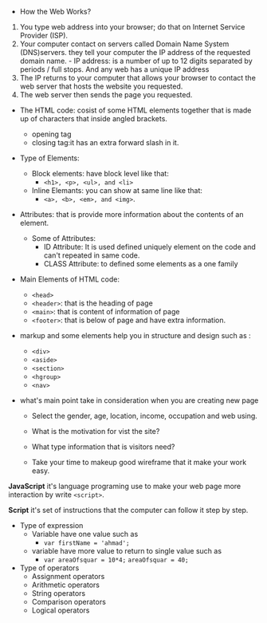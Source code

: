 - How the Web Works?
1. You type web address into your browser; do that on Internet Service Provider (ISP).
2. Your computer contact on servers called Domain Name System (DNS)servers. they tell your computer the IP address of the requested domain name.
		- IP address: is a number of up to 12 digits separated by periods / full stops. And any web has a unique IP address
3. The IP returns to your computer that allows your browser to contact the web server that hosts the website you requested.
4. The web server then sends the page you requested.

- The HTML code: cosist of some HTML elements together that is made up of characters that inside angled brackets.
    - opening tag
    - closing tag:it has an extra forward slash in it.

- Type of Elements:
    - Block elements: have block level like that:
        - `<h1>, <p>, <ul>, and <li>`
    - Inline Elemants: you can show at same line like that:
        - `<a>, <b>, <em>, and <img>`.

- Attributes: that is provide more information about the contents of an element.

    - Some of Attributes:
        - ID Attribute: It is used defined uniquely element on the code and can't repeated in same code.
        - CLASS Attribute: to defined some elements as a one family 

- Main Elements of HTML code:
    - `<head>`
    - `<header>`: that is the heading of page
    - `<main>`: that is content of information of page
    - `<footer>`: that is below of page and have extra information.

- markup and some elements help you in structure and design such as :
    - `<div>`
    - `<aside>`
    - `<section>`
    - `<hgroup>`
    - `<nav>`

- what's main point take in consideration when you are creating new page
  - Select the gender, age, location, income, occupation and web using.

  - What is the motivation for vist the site?

  - What type information that is visitors need?

  - Take your time to makeup good wireframe that it make your work easy.

**JavaScript** it's language programing use to make your web page more interaction by write `<script>`.

**Script** it's set of instructions that the computer can follow it step by step.
- Type of expression
    - Variable have one value such as 
        - `var firstName = 'ahmad';`
    - variable have more value to return to single value such as 
        - `var areaOfsquar = 10*4;` `areaOfsquar = 40;`
- Type of operators
  - Assignment operators
  - Arithmetic operators
  - String operators
  - Comparison operators
  - Logical operators